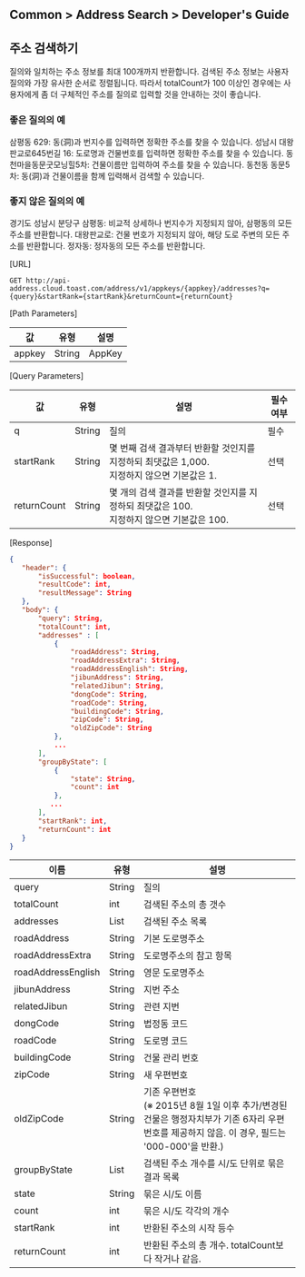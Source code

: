 ## Common > Address Search > Developer's Guide

## 주소 검색하기

질의와 일치하는 주소 정보를 최대 100개까지 반환합니다. 검색된 주소 정보는 사용자 질의와 가장 유사한 순서로 정렬됩니다. 따라서 totalCount가 100 이상인 경우에는 사용자에게 좀 더 구체적인 주소를 질의로 입력할 것을 안내하는 것이 좋습니다.

### 좋은 질의의 예

삼평동 629: 동(洞)과 번지수를 입력하면 정확한 주소를 찾을 수 있습니다.
성남시 대왕판교로645번길 16: 도로명과 건물번호를 입력하면 정확한 주소를 찾을 수 있습니다.
동천마을동문굿모닝힐5차: 건물이름만 입력하여 주소를 찾을 수 있습니다.
동천동 동문5차: 동(洞)과 건물이름을 함께 입력해서 검색할 수 있습니다.

### 좋지 않은 질의의 예

경기도 성남시 분당구 삼평동: 비교적 상세하나 번지수가 지정되지 않아, 삼평동의 모든 주소를 반환합니다.
대왕판교로: 건물 번호가 지정되지 않아, 해당 도로 주변의 모든 주소를 반환합니다.
정자동: 정자동의 모든 주소를 반환합니다.

[URL]

```http
GET http://api-address.cloud.toast.com/address/v1/appkeys/{appkey}/addresses?q={query}&startRank={startRank}&returnCount={returnCount}
```

[Path Parameters]

| 값      | 유형     | 설명     |
| ------ | ------ | ------ |
| appkey | String | AppKey |

[Query Parameters]

| 값           | 유형     | 설명                                         | 필수 여부 |
| ----------- | ------ | ------------------------------------------ | --- |
| q           | String | 질의                                         | 필수 |
| startRank   | String | 몇 번째 검색 결과부터 반환할 것인지를 지정하되 최댓값은 1,000.<br>지정하지 않으면 기본값은 1. | 선택 |
| returnCount | String | 몇 개의 검색 결과를 반환할 것인지를 지정하되 최댓값은 100.<br>지정하지 않으면 기본값은 100. | 선택 |

[Response]

```json
{
   "header": {
       "isSuccessful": boolean,
       "resultCode": int,
       "resultMessage": String
   },
   "body": {
       "query": String,
       "totalCount": int,
       "addresses" : [
           {
               "roadAddress": String,
               "roadAddressExtra": String,
               "roadAddressEnglish": String,
               "jibunAddress": String,
               "relatedJibun": String,
               "dongCode": String,
               "roadCode": String,
               "buildingCode": String,
               "zipCode": String,
               "oldZipCode": String
           },
           ...
       ],
       "groupByState": [
           {
               "state": String,
               "count": int
           },
          ...
       ],
       "startRank": int,
       "returnCount": int
   }
}
```

| 이름                                                                                 | 유형     | 설명                                |
| ---------------------------------------------------------------------------------- | ------ | --------------------------------- |
| query                                                                              | String | 질의                                |
| totalCount                                                                         | int    | 검색된 주소의 총 갯수                      |
| addresses                                                                          | List   | 검색된 주소 목록                           |
| roadAddress                                                                        | String | 기본 도로명주소                          |
| roadAddressExtra                                                                   | String | 도로명주소의 참고 항목                      |
| roadAddressEnglish                                                                 | String | 영문 도로명주소                          |
| jibunAddress                                                                       | String | 지번 주소                             |
| relatedJibun                                                                       | String | 관련 지번                             |
| dongCode                                                                           | String | 법정동 코드                            |
| roadCode                                                                           | String | 도로명 코드                            |
| buildingCode                                                                       | String | 건물 관리 번호                          |
| zipCode                                                                            | String | 새 우편번호                            |
| oldZipCode                                                                         | String | 기존 우편번호<br>(※ 2015년 8월 1일 이후 추가/변경된 건물은 행정자치부가 기존 6자리 우편번호를 제공하지 않음. 이 경우, 필드는 '000-000'을 반환.) |
| groupByState                                                                       | List   | 검색된 주소 개수를 시/도 단위로 묶은 결과 목록       |
| state                                                                              | String | 묶은 시/도 이름                         |
| count                                                                              | int    | 묶은 시/도 각각의 개수                     |
| startRank                                                                          | int    | 반환된 주소의 시작 등수                     |
| returnCount                                                                        | int    | 반환된 주소의 총 개수. totalCount보다 작거나 같음. |
